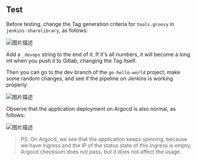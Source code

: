 ## Test

Before testing, change the Tag generation criteria for `tools.groovy` in `jenkins-sharelibrary`, as follows:

![图片描述](https://doc.shiyanlou.com/courses/10022/2123746/00e94085e214f24a7c1feca8ba8874f2-0/wm)

Add a `_devops` string to the end of it. If it's all numbers, it will become a long int when you push it to Gitlab, changing the Tag itself.

Then you can go to the dev branch of the `go-hello-world` project, make some random changes, and see if the pipeline on Jenkins is working properly:

![图片描述](https://doc.shiyanlou.com/courses/10022/2123746/9fef0a0f3b8b10c0d80369ac3920f623-0/wm)

Observe that the application deployment on Argocd is also normal, as follows:

![图片描述](https://doc.shiyanlou.com/courses/10022/2123746/d9c746f61e82a3f8a9207da490f4ea05-0/wm)

> PS: On Argocd, we see that the application keeps spinning, because we have Ingress and the IP of the status state of this Ingress is empty, Argocd checksum does not pass, but it does not affect the usage.
